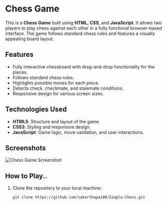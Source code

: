# Chess Game

This is a **Chess Game** built using **HTML**, **CSS**, and **JavaScript**. It allows two players to play chess against each other in a fully functional browser-based interface. The game follows standard chess rules and features a visually appealing board layout.

## Features
- Fully interactive chessboard with drag-and-drop functionality for the pieces.
- Follows standard chess rules.
- Highlights possible moves for each piece.
- Detects check, checkmate, and stalemate conditions.
- Responsive design for various screen sizes.

## Technologies Used
- **HTML5**: Structure and layout of the game.
- **CSS3**: Styling and responsive design.
- **JavaScript**: Game logic, move validation, and user interactions.

## Screenshots
<!-- Add screenshots here if you have any. For example: -->
![Chess Game Screenshot](./screenshot.png)

## How to Play..
1. Clone the repository to your local machine:
   ```bash
   git clone https://github.com/sakarthapa100/Simple-Chess.git
